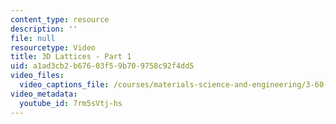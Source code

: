 ```yaml
---
content_type: resource
description: ''
file: null
resourcetype: Video
title: 3D Lattices - Part 1
uid: a1ad3cb2-b676-03f5-9b70-9758c92f4dd5
video_files:
  video_captions_file: /courses/materials-science-and-engineering/3-60-symmetry-structure-and-tensor-properties-of-materials-fall-2005/video-lectures/3d-lattices-part-1/7rm5sVtj-hs.vtt
video_metadata:
  youtube_id: 7rm5sVtj-hs
---
```

